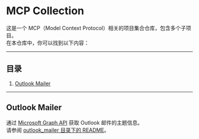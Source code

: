# MCP Collection

这是一个 MCP（Model Context Protocol）相关的项目集合仓库，包含多个子项目。  
在本仓库中，你可以找到以下内容：

---

## 目录

1. [Outlook Mailer](#outlook-mailer)


---

## Outlook Mailer
通过 [Microsoft Graph API](https://docs.microsoft.com/en-us/graph/) 获取 Outlook 邮件的主题信息。  
请参阅 [outlook_mailer 目录下的 README](outlook_mailer/README.md)。  

